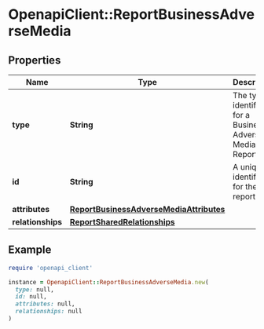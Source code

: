 # OpenapiClient::ReportBusinessAdverseMedia

## Properties

| Name | Type | Description | Notes |
| ---- | ---- | ----------- | ----- |
| **type** | **String** | The type identifier for a Business Adverse Media Report. |  |
| **id** | **String** | A unique identifier for the report. |  |
| **attributes** | [**ReportBusinessAdverseMediaAttributes**](ReportBusinessAdverseMediaAttributes.md) |  |  |
| **relationships** | [**ReportSharedRelationships**](ReportSharedRelationships.md) |  | [optional] |

## Example

```ruby
require 'openapi_client'

instance = OpenapiClient::ReportBusinessAdverseMedia.new(
  type: null,
  id: null,
  attributes: null,
  relationships: null
)
```

